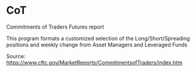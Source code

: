 # CoT
Commitments of Traders Futures report

This program formats a customized selection of the Long/Short/Spreading positions and weekly change from Asset Managers and Leveraged Funds

Source: https://www.cftc.gov/MarketReports/CommitmentsofTraders/index.htm

